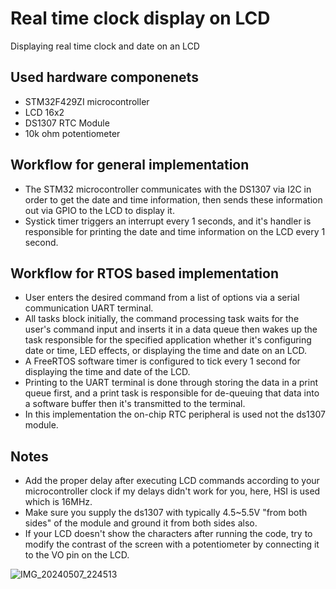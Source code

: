 
# Real time clock display on LCD
Displaying real time clock and date on an LCD

## Used hardware componenets
- STM32F429ZI microcontroller
- LCD 16x2
- DS1307 RTC Module
- 10k ohm potentiometer

## Workflow for general implementation
- The STM32 microcontroller communicates with the DS1307 via I2C in order to get the date and time information, then sends these information out via GPIO to the LCD to display it.
- Systick timer triggers an interrupt every 1 seconds, and it's handler is responsible for printing the date and time information on the LCD every 1 second.

## Workflow for RTOS based implementation
- User enters the desired command from a list of options via a serial communication UART terminal.
- All tasks block initially, the command processing task waits for the user's command input and inserts it in a data queue then wakes up the task responsible for the specified application whether it's configuring date or time, LED effects, or displaying the time and date on an LCD.
- A FreeRTOS software timer is configured to tick every 1 second for displaying the time and date of the LCD.
- Printing to the UART terminal is done through storing the data in a print queue first, and a print task is responsible for de-queuing that data into a software buffer then it's transmitted to the terminal.
- In this implementation the on-chip RTC peripheral is used not the ds1307 module.
 
## Notes
- Add the proper delay after executing LCD commands according to your microcontroller clock if my delays didn't work for you, here, HSI is used  which is 16MHz.
- Make sure you supply the ds1307 with typically 4.5~5.5V "from both sides" of the module and ground it from both sides also.
- If your LCD doesn't show the characters after running the code, try to modify the contrast of the screen with a potentiometer by connecting it to the VO pin on the LCD.

![IMG_20240507_224513](https://github.com/mohamedkl/RTC-Display-on-LCD/assets/102388265/c0ede9cb-72b0-46ff-9fcf-f8a990a15c6a)
